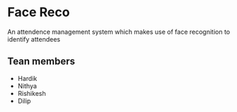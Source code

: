 # Face Reco
An attendence management system which makes use of face recognition to identify attendees

## Tean members
 - Hardik
 - Nithya
 - Rishikesh
 - Dilip
